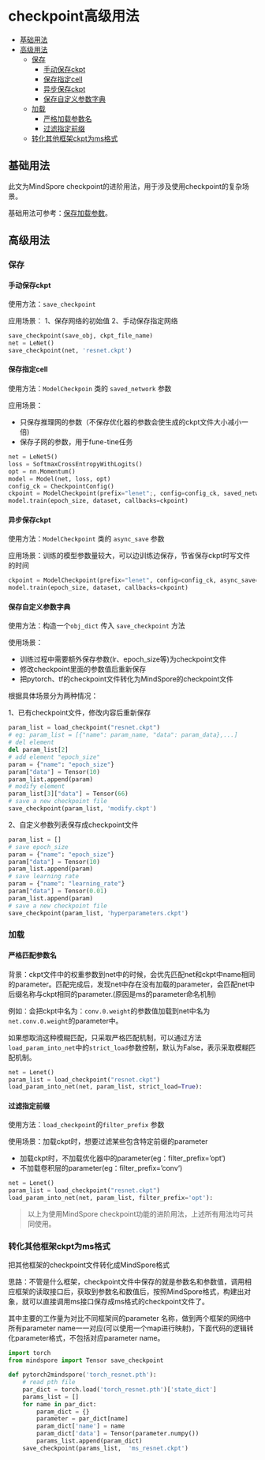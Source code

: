 # checkpoint高级用法

- [基础用法](#基础用法)
- [高级用法](#高级用法)
    - [保存](#保存)
        - [手动保存ckpt](#手动保存ckpt)
        - [保存指定cell](#保存指定cell)
        - [异步保存ckpt](#异步保存ckpt)
        - [保存自定义参数字典](#保存自定义参数字典)
    - [加载](#加载)
        - [严格加载参数名](#严格加载参数名)
        - [过滤指定前缀](#过滤指定前缀)
    - [转化其他框架ckpt为ms格式](#转化其他框架ckpt为ms格式)

<!-- /TOC -->

## 基础用法

此文为MindSpore checkpoint的进阶用法，用于涉及使用checkpoint的复杂场景。

基础用法可参考：[保存加载参数](https://www.mindspore.cn/tutorial/training/zh-CN/master/use/save_model.html#checkpoint)。

## 高级用法

### 保存

#### 手动保存ckpt

使用方法：`save_checkpoint`

应用场景：
1、保存网络的初始值
2、手动保存指定网络

```python
save_checkpoint(save_obj, ckpt_file_name)
net = LeNet()
save_checkpoint(net, 'resnet.ckpt')
```

#### 保存指定cell

使用方法：`ModelCheckpoin` 类的  `saved_network` 参数

应用场景：

- 只保存推理网的参数（不保存优化器的参数会使生成的ckpt文件大小减小一倍)
- 保存子网的参数，用于fune-tine任务

```python
net = LeNet5()
loss = SoftmaxCrossEntropyWithLogits()
opt = nn.Momentum()
model = Model(net, loss, opt)
config_ck = CheckpointConfig()
ckpoint = ModelCheckpoint(prefix="lenet";, config=config_ck, saved_network=net)
model.train(epoch_size, dataset, callbacks=ckpoint)
```

#### 异步保存ckpt

使用方法：`ModelCheckpoint` 类的 `async_save` 参数

应用场景：训练的模型参数量较大，可以边训练边保存，节省保存ckpt时写文件的时间

```python
ckpoint = ModelCheckpoint(prefix="lenet", config=config_ck, async_save=True)
model.train(epoch_size, dataset, callbacks=ckpoint)
```

#### 保存自定义参数字典

使用方法：构造一个`obj_dict` 传入 `save_checkpoint` 方法

使用场景：

- 训练过程中需要额外保存参数(lr、epoch_size等)为checkpoint文件
- 修改checkpoint里面的参数值后重新保存
- 把pytorch、tf的checkpoint文件转化为MindSpore的checkpoint文件

根据具体场景分为两种情况：

1、已有checkpoint文件，修改内容后重新保存

```python
param_list = load_checkpoint("resnet.ckpt")
# eg: param_list = [{"name": param_name, "data": param_data},...]
# del element
del param_list[2]
# add element "epoch_size"
param = {"name": "epoch_size"}
param["data"] = Tensor(10)
param_list.append(param)
# modify element
param_list[3]["data"] = Tensor(66)
# save a new checkpoint file
save_checkpoint(param_list, 'modify.ckpt')
```

2、自定义参数列表保存成checkpoint文件

```python
param_list = []
# save epoch_size
param = {"name": "epoch_size"}
param["data"] = Tensor(10)
param_list.append(param)
# save learning rate
param = {"name": "learning_rate"}
param["data"] = Tensor(0.01)
param_list.append(param)
# save a new checkpoint file
save_checkpoint(param_list, 'hyperparameters.ckpt')
```

### 加载

#### 严格匹配参数名

背景：ckpt文件中的权重参数到net中的时候，会优先匹配net和ckpt中name相同的parameter。匹配完成后，发现net中存在没有加载的parameter，会匹配net中后缀名称与ckpt相同的parameter.(原因是ms的parameter命名机制)

例如：会把ckpt中名为：`conv.0.weight`的参数值加载到net中名为`net.conv.0.weight`的parameter中。

如果想取消这种模糊匹配，只采取严格匹配机制，可以通过方法`load_param_into_net`中的`strict_load`参数控制，默认为False，表示采取模糊匹配机制。

```python
net = Lenet()
param_list = load_checkpoint("resnet.ckpt")
load_param_into_net(net, param_list, strict_load=True):
```

#### 过滤指定前缀

使用方法：`load_checkpoint`的`filter_prefix` 参数

使用场景：加载ckpt时，想要过滤某些包含特定前缀的parameter

- 加载ckpt时，不加载优化器中的parameter(eg：filter_prefix=’opt‘)
- 不加载卷积层的parameter(eg：filter_prefix=’conv‘)

```python
net = Lenet()
param_list = load_checkpoint("resnet.ckpt")
load_param_into_net(net, param_list, filter_prefix='opt'):
```

> 以上为使用MindSpore checkpoint功能的进阶用法，上述所有用法均可共同使用。

### 转化其他框架ckpt为ms格式

把其他框架的checkpoint文件转化成MindSpore格式

思路：不管是什么框架，checkpoint文件中保存的就是参数名和参数值，调用相应框架的读取接口后，获取到参数名和数值后，按照MindSpore格式，构建出对象，就可以直接调用ms接口保存成ms格式的checkpoint文件了。

其中主要的工作量为对比不同框架间的parameter 名称，做到两个框架的网络中所有parameter name一一对应(可以使用一个map进行映射)，下面代码的逻辑转化parameter格式，不包括对应parameter name。

```python
import torch
from mindspore import Tensor save_checkpoint

def pytorch2mindspore('torch_resnet.pth'):
    # read pth file
    par_dict = torch.load('torch_resnet.pth')['state_dict']
    params_list = []
    for name in par_dict:
        param_dict = {}
        parameter = par_dict[name]
        param_dict['name'] = name
        param_dict['data'] = Tensor(parameter.numpy())
        params_list.append(param_dict)
    save_checkpoint(params_list,  'ms_resnet.ckpt')
```
